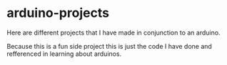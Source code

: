 # arduino-projects

Here are different projects that I have made in conjunction to an arduino. 

Because this is a fun side project this is just the code I have done and refferenced in learning about arduinos. 

